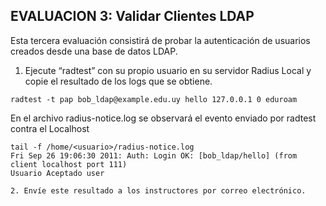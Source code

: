 ## EVALUACION 3: Validar Clientes LDAP

Esta tercera evaluación consistirá de probar la autenticación de usuarios creados desde una base de datos LDAP.

1. Ejecute “radtest” con su propio usuario en su servidor Radius Local y copie el resultado de los logs que se obtiene.

```
radtest -t pap bob_ldap@example.edu.uy hello 127.0.0.1 0 eduroam
```

En el archivo radius-notice.log se observará el evento enviado por radtest contra el Localhost

```
tail -f /home/<usuario>/radius-notice.log
Fri Sep 26 19:06:30 2011: Auth: Login OK: [bob_ldap/hello] (from client localhost port 111)
Usuario Aceptado user

2. Envíe este resultado a los instructores por correo electrónico.
